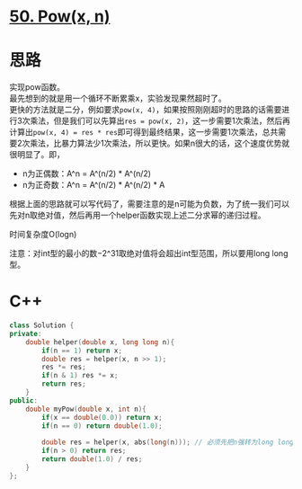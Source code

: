 # [50. Pow(x, n)](https://leetcode.com/problems/powx-n/)
# 思路
实现pow函数。   
最先想到的就是用一个循环不断累乘x，实验发现果然超时了。    
更快的方法就是二分，例如要求`pow(x, 4)`，如果按照刚刚超时的思路的话需要进行3次乘法，但是我们可以先算出`res = pow(x, 2)`，这一步需要1次乘法，然后再
计算出`pow(x, 4) = res * res`即可得到最终结果，这一步需要1次乘法，总共需要2次乘法，比暴力算法少1次乘法，所以更快。如果n很大的话，这个速度优势就很明显了。即，

* n为正偶数：A^n = A^(n/2) * A^(n/2)
* n为正奇数：A^n = A^(n/2) * A^(n/2) * A

根据上面的思路就可以写代码了，需要注意的是n可能为负数，为了统一我们可以先对n取绝对值，然后再用一个helper函数实现上述二分求幂的递归过程。

时间复杂度O(logn)

注意：对int型的最小的数−2^31取绝对值将会超出int型范围，所以要用long long型。


# C++
``` C++
class Solution {
private:
    double helper(double x, long long n){
        if(n == 1) return x;
        double res = helper(x, n >> 1);
        res *= res;
        if(n & 1) res *= x;
        return res;
    }
public:
    double myPow(double x, int n){
        if(x == double(0.0)) return x;
        if(n == 0) return double(1.0);
        
        double res = helper(x, abs(long(n))); // 必须先把n强转为long long型，这样abs才返回的long long型
        if(n > 0) return res;
        return double(1.0) / res;
    }
};
```
